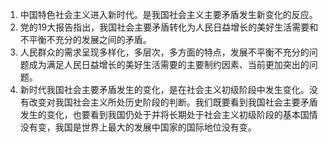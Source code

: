 1. 中国特色社会主义进入新时代。是我国社会主义主要矛盾发生新变化的反应。
2. 党的19大报告指出，我国社会主要矛盾转化为人民日益增长的美好生活需要和不平衡不充分的发展之间的矛盾。
3. 人民群众的需求呈现多样化，多层次，多方面的特点，发展不平衡不充分的问题成为满足人民日益增长的美好生活需要的主要制约因素、当前更加突出的问题。
4. 新时代我国社会主要矛盾发生的变化，是在社会主义初级阶段中发生变化。没有改变对我国社会主义所处历史阶段的判断。我们既要看到我国社会主要矛盾发生的变化，也要看到我国仍处于并将长期处于社会主义初级阶段的基本国情没有变，我国是世界上最大的发展中国家的国际地位没有变。

